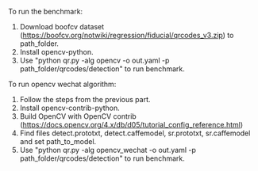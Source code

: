 
To run the benchmark:
1. Download boofcv dataset (https://boofcv.org/notwiki/regression/fiducial/qrcodes_v3.zip) to path_folder.
2. Install opencv-python.
3. Use "python qr.py -alg opencv -o out.yaml -p path_folder/qrcodes/detection" to run benchmark.


To run opencv wechat algorithm:
1. Follow the steps from the previous part.
2. Install opencv-contrib-python.
3. Build OpenCV with OpenCV contrib (https://docs.opencv.org/4.x/db/d05/tutorial_config_reference.html)
4. Find files detect.prototxt, detect.caffemodel, sr.prototxt, sr.caffemodel and set path_to_model.
5. Use "python qr.py -alg opencv_wechat -o out.yaml -p path_folder/qrcodes/detection" to run benchmark.

